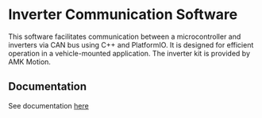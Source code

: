 # Inverter Communication Software

This software facilitates communication between a microcontroller and inverters via CAN bus using C++ and PlatformIO. It is designed for efficient operation in a vehicle-mounted application. The inverter kit is provided by AMK Motion.

## Documentation

See documentation [here](docs/index.html)
